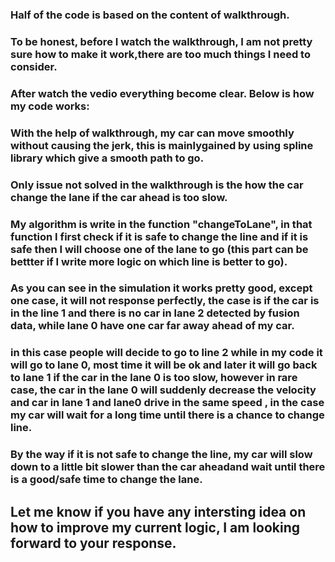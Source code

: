 
### Half of the code is based on the content of walkthrough.
### To be honest, before I watch the walkthrough, I am not pretty sure how to make it work,there are too much things I need to consider.
### After watch the vedio everything become clear. Below is how my code works:

### With the help of walkthrough, my car can move smoothly without causing the jerk, this is mainlygained by using spline library which give a smooth path to go.
### Only issue not solved in the walkthrough is the how the car change the lane if the car ahead is too slow.
### My algorithm is write in the function "changeToLane", in that function I first check if it is safe to change the line and if it is safe then I will choose one of the lane to go (this part can be bettter if I write more logic on which line is better to go). 

### As you can see in the simulation it works pretty good, except one case, it will not response perfectly, the case is if the car is in the line 1 and there is no car in lane 2 detected by fusion data, while lane 0 have one car far away ahead of my car.
### in this case people will decide to go to line 2 while in my code it will go to lane 0,  most time it will be ok and later it will go back to lane 1 if the car in the lane 0 is too slow, however in rare case, the car in the lane 0 will suddenly decrease the velocity and car in lane 1 and lane0 drive in the same speed , in the case my car will wait for a long time until there is a chance to change line.

### By the way if it is not safe to change the line, my car will slow down to a little bit slower than the car aheadand wait until there is a good/safe time to change the lane.

## Let me know if you have any intersting idea on how to improve my current logic, I am looking forward to your response.

